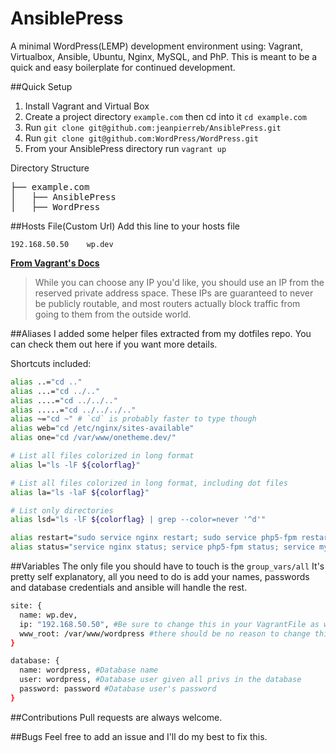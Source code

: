 # AnsiblePress
A minimal WordPress(LEMP) development environment using: Vagrant, Virtualbox, Ansible, Ubuntu, Nginx, MySQL, and PhP. This is meant to be a quick and easy boilerplate for continued development.

##Quick Setup
1. Install Vagrant and Virtual Box
2. Create a project directory `example.com` then cd into it `cd example.com` 
3. Run `git clone git@github.com:jeanpierreb/AnsiblePress.git`
4. Run `git clone git@github.com:WordPress/WordPress.git`
5. From your AnsiblePress directory run `vagrant up`

Directory Structure
<pre>
├── example.com
│   ├── AnsiblePress
│   ├── WordPress
</pre>

##Hosts File(Custom Url)
Add this line to your hosts file
```
192.168.50.50    wp.dev
```
**[From Vagrant's Docs](http://docs.vagrantup.com/v2/networking/private_network.html)**

>While you can choose any IP you'd like, you should use an IP from the reserved private address space. These IPs are guaranteed to never be publicly routable, and most routers actually block traffic from going to them from the outside world.

##Aliases
I added some helper files extracted from my dotfiles repo. You can check them out here if you want more details.

Shortcuts included:
```bash
alias ..="cd .."
alias ...="cd ../.."
alias ....="cd ../../.."
alias .....="cd ../../../.."
alias ~="cd ~" # `cd` is probably faster to type though
alias web="cd /etc/nginx/sites-available"
alias one="cd /var/www/onetheme.dev/"

# List all files colorized in long format
alias l="ls -lF ${colorflag}"

# List all files colorized in long format, including dot files
alias la="ls -laF ${colorflag}"

# List only directories
alias lsd="ls -lF ${colorflag} | grep --color=never '^d'"

alias restart="sudo service nginx restart; sudo service php5-fpm restart"
alias status="service nginx status; service php5-fpm status; service mysql status"
```

##Variables
The only file you should have to touch is the `group_vars/all` It's pretty self explanatory, all you need to do is add your names, passwords and database credentials and ansible will handle the rest.

```bash
site: {
  name: wp.dev,
  ip: "192.168.50.50", #Be sure to change this in your VagrantFile as well
  www_root: /var/www/wordpress #there should be no reason to change this but you can.
}

database: {
  name: wordpress, #Database name
  user: wordpress, #Database user given all privs in the database
  password: password #Database user's password
}
```

##Contributions
Pull requests are always welcome.

##Bugs
Feel free to add an issue and I'll do my best to fix this.
